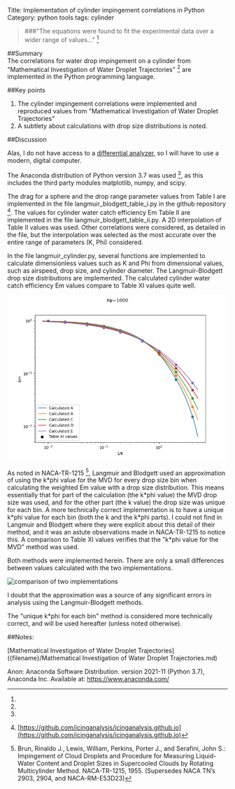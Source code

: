 Title: Implementation of cylinder impingement correlations in Python   
Category: python tools
tags: cylinder

> ###"The equations were found to fit the experimental data over a wider range of values..." [^1]

##Summary  
The correlations for water drop impingement on a cylinder from 
"Mathematical Investigation of Water Droplet Trajectories" [^1] 
are implemented in the Python programming language. 

##Key points
1. The cylinder impingement correlations were implemented and reproduced values from "Mathematical Investigation of Water Droplet Trajectories"
2. A subtlety about calculations with drop size distributions is noted.

##Discussion

Alas, I do not have access to a [differential analyzer](https://en.wikipedia.org/wiki/Differential_analyser), 
so I will have to use a modern, digital computer.

The Anaconda distribution of Python version 3.7 was used [^2], 
as this includes the third party modules matplotlib, numpy, and scipy.

The drag for a sphere and the drop range parameter values from Table I are implemented in the file langmuir_blodgett_table_i.py in the github repository [^3].
The values for cylinder water catch efficiency Em Table II are implemented in the file langmuir_blodgett_table_ii.py.
A 2D interpolation of Table II values was used. Other correlations were considered, as detailed in the file, but the
interpolation was selected as the most accurate over the entire range of parameters (K, Phi) considered.

In the file langmuir_cylinder.py, several functions are implemented to calculate dimensionless values such as K and Phi
from dimensional values, such as airspeed, drop size, and cylinder diameter.
The Langmuir-Blodgett drop size distributions are implemented.
The calculated cylinder water catch efficiency Em values compare to Table XI values quite well.

![comparison to Table XI values](images/Implementation_of_drop_size_distributions_in_Python/calculation_verification_table_XI_k_phi=1000_log.png)

As noted in NACA-TR-1215 [^4], Langmuir and Blodgett used an approximation of using the k\*phi value for the MVD
for every drop size bin when calculating the weighted Em value with a drop size distribution. 
This means essentially that for part of the calculation (the k\*phi value) the MVD drop size was used, 
and for the other part (the k value) the drop size was unique for each bin.
A more technically correct implementation is to have a unique k\*phi value for each bin (both the k and the k\*phi parts). 
I could not find in Langmuir and Blodgett where they were explicit about this detail of their method, 
and it was an astute observations made in NACA-TR-1215 to notice this.
A comparison to Table XI values verifies that the "k\*phi value for the MVD" method was used.

<!--- note the the "*" in k*phi is escaped k\*phi to prevent unwanted formatting between "*"s --->

Both methods were implemented herein. 
There are only a small differences between values calculated with the two implementations. 

![comparison of two implementations](/images/Implementation_of_drop_size_distributions_in_Python/compare_em_distribution_with_and_without_k_phi_mvd_k_phi=1000.png)

I doubt that the approximation was a source of any significant errors in analysis using the 
Langmuir-Blodgett methods.

The "unique k\*phi for each bin" method is considered more technically correct, 
and will be used hereafter (unless noted otherwise).

##Notes:
[^1]:  
[Mathematical Investigation of Water Droplet Trajectories]({filename}/Mathematical Investigation of Water Droplet Trajectories.md)  
[^2]:
Anon: Anaconda Software Distribution. version 2021-11 (Python 3.7), Anaconda Inc. Available at: https://www.anaconda.com/
[^3]: [https://github.com/icinganalysis/icinganalysis.github.io](https://github.com/icinganalysis/icinganalysis.github.io)
[^4]: Brun, Rinaldo J., Lewis, William, Perkins, Porter J., and Serafini, John S.: Impingement of Cloud Droplets and Procedure for Measuring Liquid-Water Content and Droplet Sizes in Supercooled Clouds by Rotating Multicylinder Method. NACA-TR-1215, 1955. (Supersedes NACA TN’s 2903, 2904, and NACA-RM-E53D23)  
